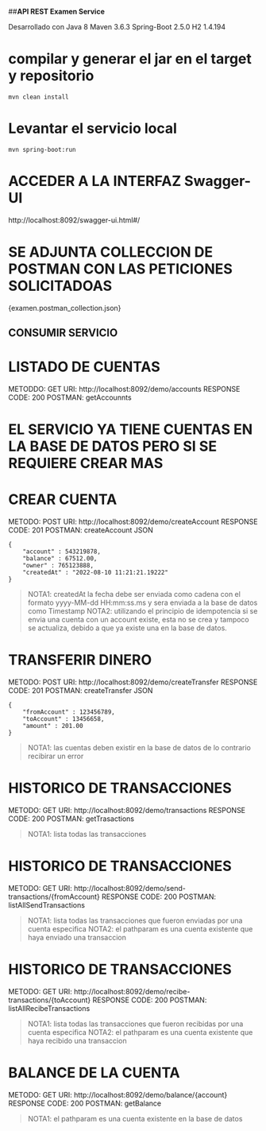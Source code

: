 ##**API REST Examen Service**

Desarrollado con 
Java 8
Maven 3.6.3
Spring-Boot 2.5.0
H2 1.4.194

# compilar y generar el jar en el target y repositorio
```
mvn clean install 
```

# Levantar el servicio local
```
mvn spring-boot:run
```

# ACCEDER A LA INTERFAZ Swagger-UI
http://localhost:8092/swagger-ui.html#/

# SE ADJUNTA COLLECCION DE POSTMAN CON LAS PETICIONES SOLICITADOAS
{examen.postman_collection.json}

## CONSUMIR SERVICIO
# LISTADO DE CUENTAS
METODDO: GET
URI: http://localhost:8092/demo/accounts
RESPONSE CODE: 200
POSTMAN: getAccounnts

# EL SERVICIO YA TIENE CUENTAS EN LA BASE DE DATOS PERO SI SE REQUIERE CREAR MAS
# CREAR CUENTA
METODO: POST
URI: http://localhost:8092/demo/createAccount
RESPONSE CODE: 201
POSTMAN: createAccount
JSON
``` 
{
    "account" : 543219878,
	"balance" : 67512.00,
	"owner" : 765123888,
	"createdAt" : "2022-08-10 11:21:21.19222"
}
```
>NOTA1: createdAt la fecha debe ser enviada como cadena con el formato yyyy-MM-dd HH:mm:ss.ms y sera enviada a la base de datos como Timestamp
>NOTA2: utilizando el principio de idempotencia si se envia una cuenta con un account existe, esta no se crea y tampoco se actualiza, debido a que ya existe una en la base de datos.

# TRANSFERIR DINERO
METODO: POST
URI: http://localhost:8092/demo/createTransfer
RESPONSE CODE: 201
POSTMAN: createTransfer
JSON
``` 
{
	"fromAccount" : 123456789,
	"toAccount" : 13456658,
	"amount" : 201.00
}
```
>NOTA1: las cuentas deben existir en la base de datos de lo contrario recibirar un error

# HISTORICO DE TRANSACCIONES
METODO: GET
URI: http://localhost:8092/demo/transactions
RESPONSE CODE: 200
POSTMAN: getTrasactions
>NOTA1: lista todas las transacciones

# HISTORICO DE TRANSACCIONES
METODO: GET
URI: http://localhost:8092/demo/send-transactions/{fromAccount}
RESPONSE CODE: 200
POSTMAN: listAllSendTransactions
>NOTA1: lista todas las transacciones que fueron enviadas por una cuenta especifica
>NOTA2: el pathparam es una cuenta existente que haya enviado una transaccion

# HISTORICO DE TRANSACCIONES
METODO: GET
URI: http://localhost:8092/demo/recibe-transactions/{toAccount}
RESPONSE CODE: 200
POSTMAN: listAllRecibeTransactions
>NOTA1: lista todas las transacciones que fueron recibidas por una cuenta especifica
>NOTA2: el pathparam es una cuenta existente que haya recibido una transaccion

# BALANCE DE LA CUENTA
METODO: GET
URI: http://localhost:8092/demo/balance/{account}
RESPONSE CODE: 200
POSTMAN: getBalance
>NOTA1: el pathparam es una cuenta existente en la base de datos